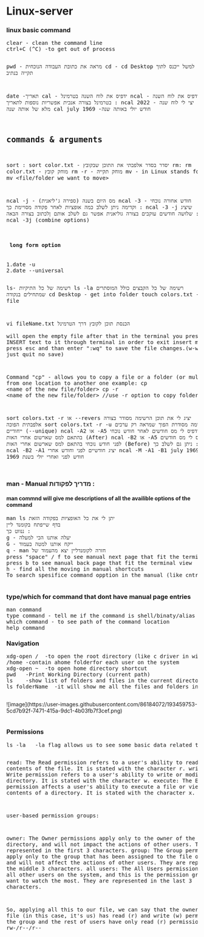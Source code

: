 # Linux-server
<h3>linux basic command </h3>
<pre>
clear - clean the command line
ctrl+C (^C) -to get out of process

pwd - מראה את כתובת העבודה הנוכחית 
cd - cd Desktop למשל ייכנס לתוך תקייה בנתיב 

date -תאריך
cal - ידפיס את לוח השנה בטרמינל
ncal - ידפיס את לוח השנה בטרמינל בצורה אנכית 
אפשריות נוספות לתאריך : 
ncal 2022 - יצי לי לוח שנה מלא של אותה שנה 
cal july 1969 -חודש יולי באותה שנה 

## commands & arguments
sort :
sort color.txt - יסדר בסדר אלפבתי את התוכן שבקובץ
rm:
rm color.txt - מוחק קובץ
rm -r - מוחק תקייה 
mv - in Linux stands for move, mv <file/folder we want to move> <destination>

ncal -j -  מס היום בשנה (ספירה ג'ליאנית)
ncal -3 - חודש אחורה נוכחי וקדימה 
ניתן לשלב כמה אופציות לאחר פקודה מסויימת כך :  ncal -3 -j שיציג שלושה חודשים עוקבים בצורה גוליאנית 
אפשר גם לשלב אותם ןלכתוב בצורה הבאה :  ncal -3j (combine options)


<h4> long form option</h4> 
1.date -u
2.date --universal

ls- רשימה של כל התיקיות 
ls -la  רשימה של כל הקבצים כולל המוסתרים שמתחילים בנקודה
cd Desktop - get into folder
touch colors.txt -create file 

vi fileName.txt  הכנסת תוכן לקובץ דרך הטרמינל  
will open the empty file after that
in the terminal you press i to start INSERT text to it through terminal
in order to exit insert mood just press esc and than enter ":wq" to save the file changes.(w-write :q- just quit no save)

Command "cp" - allows you to copy a file or a folder (or multiples) from one location to another one example:
cp <file we want to copy> <name of the new file/folder>
cp -r <folder we want to copy> <name of the new file/folder> //use -r option to copy folders


sort colors.txt -r או --revers  יציג לי את תוכן הרשימה מסודר בצורה אלפבתית הפוכה
sort colors.txt -r -u  רשימה מסודרת הפוך שמראה רק ערכים ייחודיים (--unique)
ncal -A2 או -A5 ידפיס לי מס חודשים לאחר חודש נוכחי בהתאם למס שארשום אחרי האות (After) 
ncal -B2 או -A5 ידפיס לי מס חודשים לפני חודש נוכחי בהתאם למס שארשום אחרי האות (Before)
ניתן גם לשלב כך : ncal -B2 -A1 יציג חודשיים לפני וחודש אחרי 
ncal -M -A1 -B1 july 1969  יציג חודש לפני ואחרי יולי בשנת 1969 






</pre>


<h3>   man - Manual מדריך לפקודות  : </h3>
<h4> man commnd will give me descriptions of all the availible options of the command    </h4>
<pre>
man ls יתן לי את כל האופציות בפקודה הזאת 
בדף שייפתח בקומנד ליין 
ננווט כך : 
g - יעלה אותנו הכי למעלה 
G - ייקח אותנו למטה בעמוד 
q - man חזרה לקומנדליין יצא מהעמוד של 
press "space" / f to see manual next page that fit the terminal view
press b to see manual back page that fit the terminal view
h - find all the moving in manual shortcuts 
To search spesifice command opption in the manual (like cntrl + f) use /-theOption

</pre>

<h3>  type/which for command that dont have manual page entries  </h3>
<pre>
man command
type command - tell me if the command is shell/binaty/alias
which command - to see path of the command location
help command
</pre>

<h3> Navigation </h3>
<pre>
xdg-open /  -to open the root directory (like c driver in windows)
/home -contain ahome folderfor each user on the system
xdg-open ~  -to open home directory shortcut
pwd   -Print Working Directory (current path)
ls    -show list of folders and files in the current directory 
ls folderName  -it will show me all the files and folders in spesific folder name 

</pre>
![image](https://user-images.githubusercontent.com/86184072/193459753-5cd7b92f-7471-415a-9dc1-4b03fb7f3cef.png)


<pre></pre>
<!-- https://poalim.udemy.com/course/the-linux-command-line-bootcamp/learn/lecture/26177178#overview -->


<h3> Permissions </h3>
<pre>
ls -la   -la flag allows us to see some basic data related to the files or folders, like the permissions of the files/folders, their creation date/time, etc

read: The Read permission refers to a user's ability to read the contents of the file. It is stated with the character r.
write: The Write permission refers to a user's ability to write or modify a file or directory. It is stated with the character w.
execute: The Execute permission affects a user's ability to execute a file or view the contents of a directory. It is stated with the character x.

user-based permission groups:

owner: The Owner permissions apply only to the owner of the file or directory, and will not impact the actions of other users. They are represented in the first 3 characters.
group: The Group permissions apply only to the group that has been assigned to the file or directory, and will not affect the actions of other users. They are represented in the middle 3 characters.
all users: The All Users permissions apply to all other users on the system, and this is the permission group that you want to watch the most. They are represented in the last 3 characters.

So, applying all this to our file, we can say that the owner of the file (in this case, it's us) has read (r) and write (w) permissions, and the group and the rest of users have only read (r) permissions.
example:
rw-/r--/r--


</pre>
